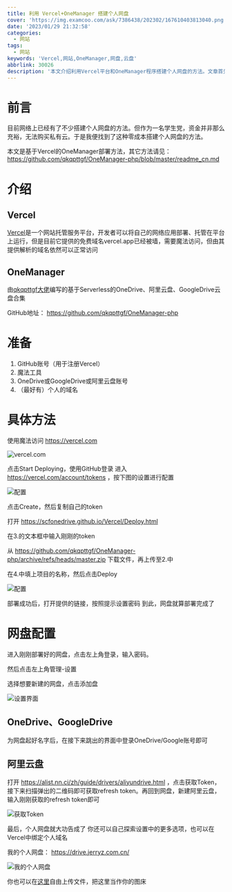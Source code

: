 ```yaml
---
title: 利用 Vercel+OneManager 搭建个人网盘
cover: 'https://img.examcoo.com/ask/7386438/202302/167610403813040.png'
date: '2023/01/29 21:32:58'
categories:
  - 网站
tags:
  - 网站
keywords: 'Vercel,网站,OneManager,网盘,云盘'
abbrlink: 30026
description: '本文介绍利用Vercel平台和OneManager程序搭建个人网盘的方法。文章首先介绍了Vercel和OneManager,接着列出了搭建所需的准备工作,然后详细讲解了在Vercel上部署OneManager的具体步骤,以及如何配置OneDrive、GoogleDrive和阿里云盘等不同存储方式。最后,作者分享了成功搭建的个人网盘,展示了其功能。通过这种方法,可以零成本拥有一个功能完善的个人网盘。'
---
```



# 前言
目前网络上已经有了不少搭建个人网盘的方法。但作为一名学生党，资金并非那么充裕，无法购买私有云。于是我便找到了这种零成本搭建个人网盘的方法。

本文是基于Vercel的OneManager部署方法，其它方法请见： https://github.com/qkqpttgf/OneManager-php/blob/master/readme_cn.md 

# 介绍

## Vercel

[Vercel](https://vercel.com)是一个网站托管服务平台，开发者可以将自己的网络应用部署、托管在平台上运行，但是目前它提供的免费域名vercel.app已经被墙，需要魔法访问，但由其提供解析的域名依然可以正常访问

## OneManager

由[qkqpttgf大佬](https://github.com/qkqpttgf)编写的基于Serverless的OneDrive、阿里云盘、GoogleDrive云盘合集

GitHub地址： https://github.com/qkqpttgf/OneManager-php 

# 准备
1. GitHub账号（用于注册Vercel）
2. 魔法工具
3. OneDrive或GoogleDrive或阿里云盘账号
4. （最好有）个人的域名

# 具体方法
使用魔法访问 https://vercel.com

![vercel.com](https://mydrive.jerryz.com.cn/Photos/28fde367a401c7f6d158f7eec00f9dfb.png)

点击Start Deploying，使用GitHub登录
进入 https://vercel.com/account/tokens ，按下图的设置进行配置

![配置](https://mydrive.jerryz.com.cn/Photos/110d948ff58b67670ab81d911b497c89.png)

点击Create，然后复制自己的token

打开 https://scfonedrive.github.io/Vercel/Deploy.html 

在3.的文本框中输入刚刚的token

从
https://github.com/qkqpttgf/OneManager-php/archive/refs/heads/master.zip 下载文件，再上传至2.中

在4.中填上项目的名称，然后点击Deploy

![配置](https://mydrive.jerryz.com.cn/Photos/2911375011610061a1b711807b9decd1.png)

部署成功后，打开提供的链接，按照提示设置密码
到此，网盘就算部署完成了

# 网盘配置

进入刚刚部署好的网盘，点击左上角登录，输入密码。

然后点击左上角管理-设置

选择想要新建的网盘，点击添加盘

![设置界面](https://mydrive.jerryz.com.cn/Photos/7228653f4d3a3651ff41d1b4e8bd12af.png)

## OneDrive、GoogleDrive

为网盘起好名字后，在接下来跳出的界面中登录OneDrive/Google账号即可

## 阿里云盘

打开 https://alist.nn.ci/zh/guide/drivers/aliyundrive.html ，点击获取Token，接下来扫描弹出的二维码即可获取refresh token。再回到网盘，新建阿里云盘，输入刚刚获取的refresh token即可

![获取Token](https://mydrive.jerryz.com.cn/Photos/Screenshot_20230129-210624.png)

最后，个人网盘就大功告成了
你还可以自己探索设置中的更多选项，也可以在Vercel中绑定个人域名

我的个人网盘： https://drive.jerryz.com.cn/ 

![我的个人网盘](https://mydrive.jerryz.com.cn/Photos/f9d0bf8a2423657714fec0906833a84c.png)

你也可以在[这里](https://drive.jerryz.com.cn/Drive/%E8%AE%BF%E5%AE%A2/)自由上传文件，把这里当作你的图床
